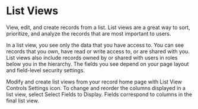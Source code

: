 # List Views

View, edit, and create records from a list. List views are a great way to sort, prioritize, and analyze the records that are most important to users.

In a list view, you see only the data that you have access to. You can see records that you own, have read or write access to, or are shared with you. List views also include records owned by or shared with users in roles below you in the hierarchy. The fields you see depend on your page layout and field-level security settings.

Modify and create list views from your record home page with List View Controls Settings icon. To change and reorder the columns displayed in a list view, select Select Fields to Display. Fields correspond to columns in the final list view.


<!-- ---
title: 列表视图
description: 列表视图是用来定义前台数据列表展示的数据，您可以自定义需要显示的字段，从不同的维度定义视图展示不一样的数据，设定筛选条件和排序规则等参数。
---

例如“报价(offer)”对象，可以定义所有报价、我的报价等多个视图。 用户在界面上可以很方便快捷的切换列表视图、添加筛选条件、查找数据、新建视图等等。

 ![](https://console.steedos.cn/api/files/images/Wzq3zoMPBFbwPbwD5)

## 如何创建列表视图

新建的对象默认有两个列表视图，分别是：所有和最近查看。默认展示的数据只有“名称”一个字段。当用户需要添加新视图的时候，可以进入对象详情界面找到“列表视图”->“新建”弹出“新建 列表视图”窗口。填写必填项显示名称“所有报价”、API名称“offer_view”、对象“报价”、过滤范围“工作区”、并把需要显示的列添加上去，设置它的宽度和是否换行。

 ![](https://console.steedos.cn/api/files/images/NsiDe2kcaLmx3kkaH)

* **显示名称**：最终视图在界面中展示的名称。
* **API名称**：该名称作为API名称是唯一标识符，只能包含小写字母、数字，必须以字母开头，不能以下划线字符结尾或包含两个连续的下划线字符。
* **对象**：该视图所属的对象，默认为当前对象。
* **过滤范围**：有“工作区”和“我的”两个范围供用户选择，默认为“工作区”，用户也可以调整修改为“我的”，两者的区别在于“工作区”以当前整个工作区作为数据查找范围，而“我的”则只显示owner为当前登录用户的相关数据；
* **显示条目数**：在视图名称右侧显示该视图一共有多少条数据。
* **显示的列**：选择您需要展示的字段，并设置它的宽度和是否换行，点击下方的“新增一行”可以添加新的字段，若没有勾选 “是否换行”，表格中文字将始终显示为单行且超出部分显示省略号；
* **默认过滤的字段**：过滤用户选择的字段不显示在视图中。
* **默认排序规则**：选择您需要排序的字段，并指定排序方式（正序或者倒序），如果未配置，将按创建时间倒序来显示列表数据。
* \*\*手机端显示的列：\*\*选择手机端需要展示的字段。
* \*\*排序号：\*\*各个列表视图按排序号由小到大显示在列表左上角的弹窗中。


”所有“列表视图对应的API名称为 `all` , 该视图俗称 `all 视图` 。

* 当我们进入对象列表页时，如果没有新增列表视图或者修改已有列表视图的排序号, 默认显示的就是 `all 视图`；
* 当一个”相关表“类型字段展示选项的模式是弹出窗口查找模式，弹出窗口中的列表视图就是 `all 视图` ；
* 当给对象配置了一个”主表子表“类型字段，该对象详细记录页中的相关子表显示的就是 `all 视图` ,  如果给对象[配置页面布局](#%E9%A1%B5%E9%9D%A2%E5%B8%83%E5%B1%80)，可以新建一个当前相关子表显示的列表视图。

### 调整显示的列

可以调整在列表视图中显示的列字段。

* 不显示某字段

如果不想显示某字段，删除这一显示的列即可。

* 调整字段显示顺序

如果想要调整列字段的显示先后顺序


 ![](https://console.steedos.cn/api/files/images/o4RnpqCab7HoszC9H)点击这个列字段的图标，并上下拖动即可。


* 增加显示字段

如果想要增加显示某字段，则点击“+ 新建”，并在新增的这一行选择字段，可以设置宽度，也可以拖动调整显示顺序。

### 调整默认过滤字段

默认过滤字段，是指列表视图右侧过滤器界面中的默认显示字段。将常用于过滤数据的字段设置为默认过滤字段后，用户即可在视图中更方便地进行过滤。

可以选择多个过滤字段，拖拉调整显示的次序。

### 调整默认排序规则

可以设置按多个字段的正序或倒叙显示列表视图中的数据。如果不设置默认排序规则，将按创建时间倒序来显示列表数据。

可以新建多条排序规则，并选择字段即排序方式。通过拖拉行，调整多个规则的先后顺序。

### 调整手机端显示的列

如果不特别设置手机端显示的列，则在华炎魔方的手机端，会默认显示“显示的列”中最前面的4个字段。也可以自主设置，来调整在手机端上需要显示的字段。

### 如何添加过滤条件

 ![](https://console.steedos.cn/api/files/images/NtfNZJqFfA9f2NHx6)
 
 列表视图的过滤条件并不是在后台对象设置中配置，而是在前台用户界面的对象列表视图右侧的过滤器中配置，上述截屏动画描述了给“任务”对象的自定义列表视图“紧急任务”添加过滤条件并保存为列表视图默认过滤条件的过程。


## 列表视图元数据

可视化界面创建的元数据，可以同步为源码。也可以直接在项目中用源码定义列表视图。

### 定义列表视图

要用代码开发对象上自定义列表视图，需要先在对象元数据文件夹中新建 listviews 文件夹用于放置列表视图相关元数据，然后创建 `列表视图名.listview.yml` 文件并补充属性内容。以下示例描述了给任务对象拓展了一个”`important_tasks`“的列表视图。该列表视图只出示被标记了”重要“的任务。

文件路径： `/steedos-packages/app-extend/main/default/objects/tasks/listviews/important_tasks.listview.yml`

```yaml
name: important_tasks
columns:
  - field: name
  - field: assignees
  - field: important_tasks
filter_scope: space
label: 重要任务
shared: true
# filters: [["important_tasks","=",true]]
filters: !<tag:yaml.org,2002:js/function> |-
  function (){
      return [["important","=",true]];
  }
sort:
  - field_name: 'due_date'
    order: desc
```

示例中属性含义：

* name: `string` API 名称；
* columns: `array` 列表显示的字段；
* filter_scope: `string`过滤范围；
* label: `string`  视图显示名称；
* shared: `Boolean` 是否共享；
* filters:  `array、function`  过滤条件；
* sort: `array`  排序。

### 过滤条件

上面 [如何添加过滤条件](#如何添加过滤条件) 小节描述了如何在前台界面给一个列表视图添加过滤条件，过滤条件添加好后可以通过代码同步工具 同步为代码。

从界面上同步下来的过滤条件格式如下所示：

```yml
filters:
  - field: start__c
    operation: between
    value: this_month
```

这是一个对象数组，它只能有一层过滤条件，无法实现复杂的过滤条件功能。

我们可以在代码中修改同步过来的过滤条件来实现复杂的过滤功能，当然我们也可以直接在代码中给列表视图添加过滤条件。

上面的过滤条件我们一般在代码中可以简写为：

```yml
filters: [["start__c", "between", "this_month"]]
```


## 日历视图

列表视图支持以日历的形式展示，只要在元数据代码中把它的 `type` 属性定义为 `calendar` 即可被识别为“日历视图”。

### 基本功能

以下是一个基本功能的日历视图元数据定义：

```yml
name: calendar
type: calendar
filter_scope: space
label: 日历视图
options:
  startDateExpr: start__c
  endDateExpr: end__c
  textExpr: name
  allDayExpr: is_all_day__c
  title:
    - name
    - start__c
    - end__c
  currentView: day
  firstDayOfWeek: 1
  startDayHour: 8
  endDayHour: 18
```

- type: 只能配置为 `calendar` 才能被识别为日历视图
- options: 日历视图相关参数，详情请参阅其官网文档 [DevExtreme JavaScript Scheduler](https://js.devexpress.com/Documentation/Guide/UI_Components/Scheduler/Getting_Started_with_Scheduler/)
  - startDateExpr: 起始时间字段
  - endDateExpr: 结束时间字段
  - textExpr: 名称字段
  - allDayExpr: 全天事件字段，必须为boolean类型字段
  - title: 鼠标放置在相关事件区域内时要显示哪些字段的信息
  - currentView: 日历视图默认打开哪种模式的视图，day, week, month, agenda
  - firstDayOfWeek: 一周的第一天，0表示周日，1表示周一
  -startDayHour: 日历从几点开始显示一天的时间线
  -endDayHour: 日历从几点结束显示一天的时间线

### 视图模式

可以在options配置中指定views属性指定要显示哪些日历视图模式，目前支持以下视图模式：

- 日 day：按天显示日历面板。
- 周 week： 按周显示日历面板。
- 月 month： 按月显示日历面板。
- 列表 agenda：显示为日程列表。

以下配置默认显示周模式视图，只允许在“日”和“周”两个模式中切换视图模式，不显示“月”和“列表”模式。

```yml
name: calendar
type: calendar
filter_scope: space
label: 日历视图
options:
  currentView: week
  views:
    - day
    - month
```

以下配置额外为日和周模式视图配置参数，相关属性说明请参阅其官网 [Scheduler View Types](https://js.devexpress.com/Documentation/Guide/UI_Components/Scheduler/Views/View_Types/)。

```yml
name: calendar
type: calendar
filter_scope: space
label: 日历视图
options:
  views:
    - type: day
      maxAppointmentsPerCell: unlimited
    - type: week
      maxAppointmentsPerCell: unlimited
    - month
    - agenda
```

### 过滤条件

日历视图不支持在界面上配置过滤条件，但是可以在代码中配置，其功能及规范与普通列表视图是一样的。

给日历视图配置以下过滤条件可以在视图中只显示当前登录用户自己创建的业务数据。

```yml
filters:
  - - owner
    - '='
    - '{userId}'
```

### 分组

日历视图还支持按分组来显示日历事件，可以参阅其官网 [Group Appointments by Resources](https://js.devexpress.com/Documentation/Guide/UI_Components/Scheduler/Resources/Group_Appointments_by_Resources/) 查看详细功能说明。

以下列表视图元数据配置内容演示了如何在华炎魔方中实现按“会议室”来分组显示日历面板。

```yaml
name: calendar_view
type: calendar
label: 日历视图
filter_scope: space
sort:
  - - created
    - desc
filters:
  - - owner 
    - = 
    - '{userId}'
  - or 
  - - staff__c
    - = 
    - '{userId}'
options:
  startDateExpr: start__c
  endDateExpr: end__c
  textExpr: name
  views:
    - type: day
      maxAppointmentsPerCell: unlimited
      groups:
        - _room
    - type: week
      maxAppointmentsPerCell: unlimited
    - month
    - agenda
  title:
    - name
    - meeting_room__c
    - start__c
    - end__c
  currentView: day
  firstDayOfWeek: 1
  startDayHour: 8
  endDayHour: 18
  resources:
    - fieldExpr: _room
      valueExpr: _id
      displayExpr: name
      label: 会议室
      dataSource:
        store:
          type: odata
          version: 4
          url: "/api/v4/meeting_room__c?$orderby=name"
          withCredentials: false
```

以下几个属性配置是分组相关配置的重点

- 在 `options.views` 属性中明确标记“日”视图按名为 `_room` 的数据源来分组。
- 在 `options.resources` 属性中定义一个名为 `_room` 的数据源，并且该数据源从华炎魔方标准的 OData API 接口中获取数据。
- 在 `options.title` 属性中额外把当前对象的分组关联字段 ”所属会议室 meeting_room__c“ 显示在标题上。 -->